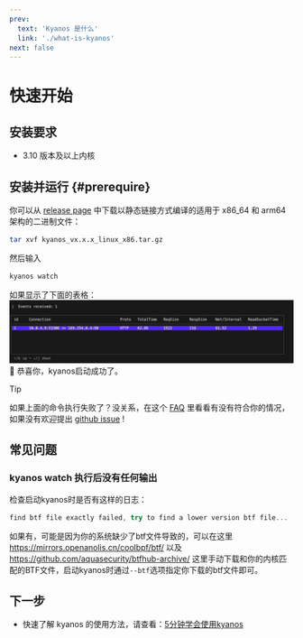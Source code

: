 ```yaml
---
prev:
  text: 'Kyanos 是什么'
  link: './what-is-kyanos'
next: false
---
```



# 快速开始
## 安装要求

- 3.10 版本及以上内核

## 安装并运行 {#prerequire}

你可以从 [release page](https://github.com/hengyoush/kyanos/releases) 中下载以静态链接方式编译的适用于 x86_64 和 arm64 架构的二进制文件：

```bash
tar xvf kyanos_vx.x.x_linux_x86.tar.gz
```

然后输入
```bash
kyanos watch 
```

 如果显示了下面的表格：
![kyanos quick start success](quickstart-success.png)
🎉 恭喜你，kyanos启动成功了。

> [!TIP]
> 如果上面的命令执行失败了？没关系，在这个 [FAQ](./faq) 里看看有没有符合你的情况，如果没有欢迎提出 [github issue](https://github.com/hengyoush/kyanos/issues) ! 

## 常见问题
### kyanos watch 执行后没有任何输出

检查启动kyanos时是否有这样的日志：

```js
find btf file exactly failed, try to find a lower version btf file...
```
如果有，可能是因为你的系统缺少了btf文件导致的，可以在这里 https://mirrors.openanolis.cn/coolbpf/btf/ 以及 https://github.com/aquasecurity/btfhub-archive/ 这里手动下载和你的内核匹配的BTF文件，启动kyanos时通过`--btf`选项指定你下载的btf文件即可。


## 下一步
- 快速了解 kyanos 的使用方法，请查看：[5分钟学会使用kyanos](./how-to)


